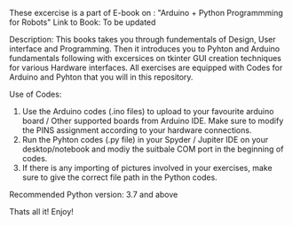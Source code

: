 These excercise is a part of E-book on : "Arduino + Python Programmming for Robots"
Link to Book: To be updated

Description: 
This books takes you through fundementals of Design, User interface and Programming. Then it introduces you to Pyhton and Arduino fundamentals following with excersices on tkinter 
GUI creation techniques for various Hardware interfaces. All exercises are equipped with Codes for Arduino and Pyhton that you will in this repository. 

Use of Codes:
1. Use the Arduino codes (.ino files) to upload to your favourite arduino board / Other supported boards from Arduino IDE. Make sure to modify the PINS assignment according to your hardware connections. 
2. Run the Pyhton codes (.py file) in your Spyder / Jupiter IDE on your desktop/notebook and modiy the suitbale COM port in the beginning of codes.
3. If there is any importing of pictures involved in your exercises, make sure to give the correct file path in the Python codes. 


Recommended Python version: 3.7 and above

Thats all it!
Enjoy!


